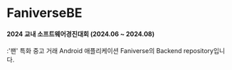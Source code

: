 # FaniverseBE
#### 2024 교내 소프트웨어경진대회 (2024.06 ~ 2024.08)
:'팬' 특화 중고 거래 Android 애플리케이션 Faniverse의 Backend repository입니다.
